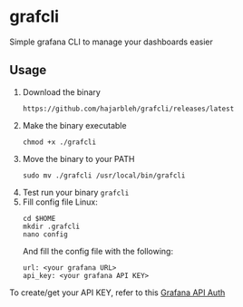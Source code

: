 # grafcli
Simple grafana CLI to manage your dashboards easier

## Usage
1. Download the binary
   ```
   https://github.com/hajarbleh/grafcli/releases/latest
   ```
2. Make the binary executable
   ```
   chmod +x ./grafcli
   ```
3. Move the binary to your PATH
   ```
   sudo mv ./grafcli /usr/local/bin/grafcli
   ```
4. Test run your binary
   `grafcli`
5. Fill config file
   Linux:
   ```
   cd $HOME
   mkdir .grafcli
   nano config
   ```
   And fill the config file with the following:
   ```
   url: <your grafana URL>
   api_key: <your grafana API KEY>
   ```
To create/get your API KEY, refer to this [Grafana API Auth](http://docs.grafana.org/http_api/auth/)
